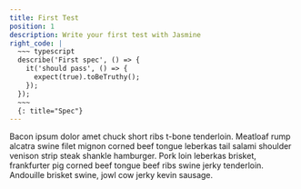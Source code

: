 ```yaml
---
title: First Test
position: 1
description: Write your first test with Jasmine
right_code: |
  ~~~ typescript
  describe('First spec', () => {
    it('should pass', () => {
      expect(true).toBeTruthy();
    });
  });
  ~~~
  {: title="Spec"}
---
```


Bacon ipsum dolor amet chuck short ribs t-bone tenderloin. Meatloaf rump alcatra swine filet mignon corned beef tongue leberkas tail salami shoulder venison strip steak shankle hamburger. Pork loin leberkas brisket, frankfurter pig corned beef tongue beef ribs swine jerky tenderloin. Andouille brisket swine, jowl cow jerky kevin sausage.


